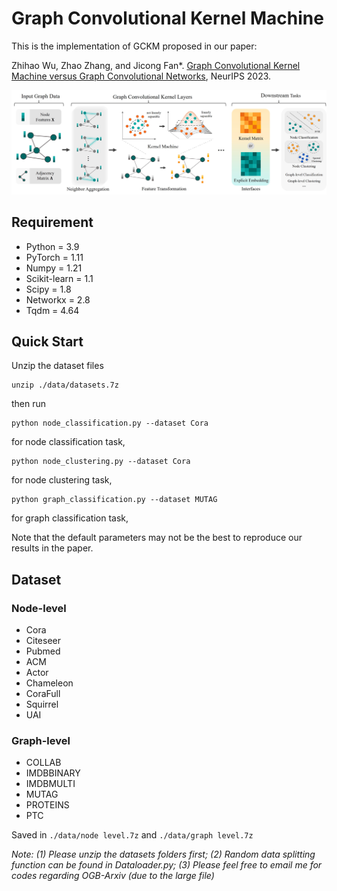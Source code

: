 Graph Convolutional Kernel Machine
====
This is the implementation of GCKM proposed in our paper:

Zhihao Wu, Zhao Zhang, and Jicong Fan*. [Graph Convolutional Kernel Machine versus Graph Convolutional Networks](https://openreview.net/forum?id=SFfOt1oDsX), NeurIPS 2023.

![framework](./Framework.jpg)

## Requirement

  * Python = 3.9
  * PyTorch = 1.11
  * Numpy = 1.21
  * Scikit-learn = 1.1
  * Scipy = 1.8
  * Networkx = 2.8
  * Tqdm = 4.64

## Quick Start
Unzip the dataset files
```
unzip ./data/datasets.7z
```
then run 
```
python node_classification.py --dataset Cora
```
for node classification task,
```
python node_clustering.py --dataset Cora
```
for node clustering task,
```
python graph_classification.py --dataset MUTAG
```
for graph classification task,

Note that the default parameters may not be the best to reproduce our results in the paper.

## Dataset

### Node-level
  * Cora
  * Citeseer
  * Pubmed
  * ACM
  * Actor
  * Chameleon
  * CoraFull
  * Squirrel
  * UAI

### Graph-level
  * COLLAB
  * IMDBBINARY
  * IMDBMULTI
  * MUTAG
  * PROTEINS
  * PTC

Saved in ```./data/node level.7z``` and ```./data/graph level.7z```

*Note: (1) Please unzip the datasets folders first; (2) Random data splitting function can be found in Dataloader.py; (3) Please feel free to email me for codes regarding OGB-Arxiv (due to the large file)*
